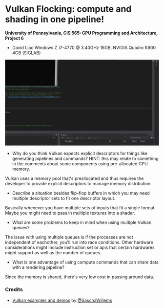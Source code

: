 Vulkan Flocking: compute and shading in one pipeline!
======================

**University of Pennsylvania, CIS 565: GPU Programming and Architecture, Project 6**

* David Liao
  Windows 7, i7-4770 @ 3.40GHz 16GB, NVIDIA Quadro K600 4GB (SIGLAB)

![](demo.gif)

- Why do you think Vulkan expects explicit descriptors for things like generating pipelines and commands? HINT: this may relate to something in the comments about some components using pre-allocated GPU memory.

Vulkan uses a memory pool that's preallocated and thus requires the developer to provide explicit descriptors to manage memory distribution.

- Describe a situation besides flip-flop buffers in which you may need multiple descriptor sets to fit one descriptor layout.

Basically whenever you have multiple sets of inputs that fit a single format. Maybe you might need to pass in multiple textures into a shader. 

- What are some problems to keep in mind when using multiple Vulkan queues?

The issue with using multiple queues is if the processes are not independent of eachother, you'll run into race conditions. Other hardware considerations might include instruction set or apis that certain hardwares might support as well as the number of queues. 

- What is one advantage of using compute commands that can share data with a rendering pipeline?

Since the memory is shared, there's very low cost in passing around data. 


### Credits

* [Vulkan examples and demos](https://github.com/SaschaWillems/Vulkan) by [@SaschaWillems](https://github.com/SaschaWillems)
